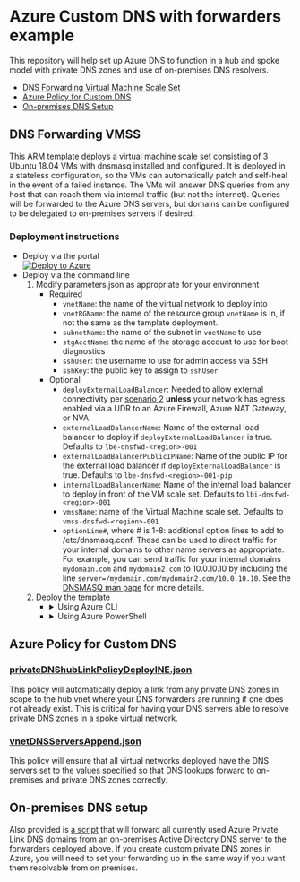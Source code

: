 # Azure Custom DNS with forwarders example

This repository will help set up Azure DNS to function in a hub and spoke model with private DNS zones and use of on-premises DNS resolvers.

- [DNS Forwarding Virtual Machine Scale Set](#dns-forwarding-vmss)
- [Azure Policy for Custom DNS](#azure-policy-for-custom-dns)
- [On-premises DNS Setup](#on-premises-dns-setup)

## DNS Forwarding VMSS
This ARM template deploys a virtual machine scale set consisting of 3 Ubuntu 18.04 VMs with dnsmasq installed and configured. It is deployed in a stateless configuration, so the VMs can automatically patch and self-heal in the event of a failed instance. The VMs will answer DNS queries from any host that can reach them via internal traffic (but not the internet). Queries will be forwarded to the Azure DNS servers, but domains can be configured to be delegated to on-premises servers if desired.

### Deployment instructions
- Deploy via the portal<br>
  [![Deploy to Azure](https://aka.ms/deploytoazurebutton)](https://portal.azure.com/#create/Microsoft.Template/uri/https%3A%2F%2Fraw.githubusercontent.com%2Fphealy%2Fazure-custom-dns%2Fmaster%2Fvmss-dnsfwd%2Ftemplate-vmss.json)
- Deploy via the command line
  1. Modify parameters.json as appropriate for your environment
      - Required
        - `vnetName`: the name of the virtual network to deploy into
        - `vnetRGName`: the name of the resource group `vnetName` is in, if not the same as the template deployment.
        - `subnetName`: the name of the subnet in `vnetName` to use
        - `stgAcctName`: the name of the storage account to use for boot diagnostics
        - `sshUser`: the username to use for admin access via SSH
        - `sshKey`: the public key to assign to `sshUser`
      - Optional
        - `deployExternalLoadBalancer`: Needed to allow external connectivity per [scenario 2](https://docs.microsoft.com/en-us/azure/load-balancer/load-balancer-outbound-connections) **unless** your network has egress enabled via a UDR to an Azure Firewall, Azure NAT Gateway, or NVA.
        - `externalLoadBalancerName`: Name of the external load balancer to deploy if `deployExternalLoadBalancer` is true. Defaults to `lbe-dnsfwd-<region>-001`
        - `externalLoadBalancerPublicIPName`: Name of the public IP for the external load balancer if `deployExternalLoadBalancer` is true. Defaults to `lbe-dnsfwd-<region>-001-pip`
        - `internalLoadBalancerName`: Name of the internal load balancer to deploy in front of the VM scale set. Defaults to `lbi-dnsfwd-<region>-001`
        - `vmssName`: name of the Virtual Machine scale set. Defaults to `vmss-dnsfwd-<region>-001`
        - `optionLine#`, where # is 1-8: additional option lines to add to /etc/dnsmasq.conf. These can be used to direct traffic for your internal domains to other name servers as appropriate. For example, you can send traffic for your internal domains `mydomain.com` and `mydomain2.com` to 10.0.10.10 by including the line `server=/mydomain.com/mydomain2.com/10.0.10.10`. See the [DNSMASQ man page](http://www.thekelleys.org.uk/dnsmasq/docs/dnsmasq-man.html) for more details.
  1. Deploy the template
      - <details>
        <summary>
        Using Azure CLI
        </summary>
        <pre><code>az deployment group create \
          --resource-group rg-hub-dnsfwd-centralus \
          --template-file template-vmss.json \
          --parameters @parameters.json</code></pre>
        </details>
      - <details>
        <summary>
        Using Azure PowerShell
        </summary>
        <pre><code>New-AzResourceGroupDeployment `
          -ResourceGroupName rg-hub-dnsfwd-centralus `
          -TemplateFile .\template-vmss.json `
          -TemplateParameterFile .\parameters.json</code></pre>
        </details>

## Azure Policy for Custom DNS

### [privateDNShubLinkPolicyDeployINE.json](azure-policy/privateDNShubLinkPolicyDeployINE.json)
This policy will automatically deploy a link from any private DNS zones in scope to the hub vnet where your DNS forwarders are running if one does not already exist. This is critical for having your DNS servers able to resolve private DNS zones in a spoke virtual network.

### [vnetDNSServersAppend.json](azure-policy/vnetDNSServersAppend.json)
This policy will ensure that all virtual networks deployed have the DNS servers set to the values specified so that DNS lookups forward to on-premises and private DNS zones correctly.

## On-premises DNS setup

Also provided is [a script](ad-dns/Add-AzureDNSFowarderZones.ps1) that will forward all currently used Azure Private Link DNS domains from an on-premises Active Directory DNS server to the forwarders deployed above. If you create custom private DNS zones in Azure, you will need to set your forwarding up in the same way if you want them resolvable from on premises.